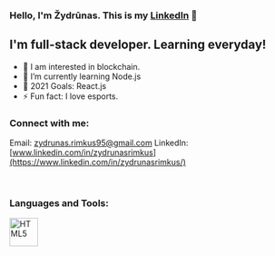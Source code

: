 ### Hello, I'm Žydrūnas. This is my [LinkedIn](https://www.linkedin.com/in/zydrunasrimkus/) 👋 

## I'm full-stack developer. Learning everyday!

- 👀 I am interested in blockchain.
- 🌱 I’m currently learning Node.js
- 🥅 2021 Goals: React.js
- ⚡ Fun fact: I love esports.

### Connect with me:

Email: [zydrunas.rimkus95@gmail.com](mailto:zydrunas.rimkus95@gmail.com)
LinkedIn: [www.linkedin.com/in/zydrunasrimkus](https://www.linkedin.com/in/zydrunasrimkus/)

<br />

### Languages and Tools:

<img src="https://cdn.jsdelivr.net/gh/devicons/devicon/icons/html5/html5-original.svg" alt="HTML5" title="HTML5" width="50"/>
